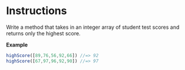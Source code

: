 # Instructions

Write a method that takes in an integer array of student test scores and returns only the highest score.

**Example**

```js
highScore([89,76,56,92,66]) //=> 92
highScore([67,97,96,92,90]) //=> 97
```
